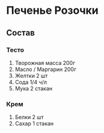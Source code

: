 # Печенье Розочки

## Состав
### Тесто
1. Творожная масса 200г
2. Масло / Маргарин 200г
3. Желтки 2 шт
4. Сода 1/4 ч/л
5. Мука 2 стакан

### Крем

1. Белки 2 шт
2. Сахар 1 стакан

